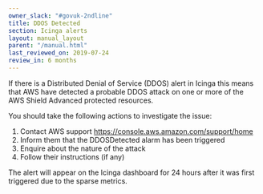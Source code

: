 ```yaml
---
owner_slack: "#govuk-2ndline"
title: DDOS Detected
section: Icinga alerts
layout: manual_layout
parent: "/manual.html"
last_reviewed_on: 2019-07-24
review_in: 6 months
---
```


If there is a Distributed Denial of Service (DDOS) alert in Icinga this means that AWS have detected a probable DDOS attack on one or more of the AWS Shield Advanced
protected resources.

You should take the following actions to investigate the issue:

1. Contact AWS support https://console.aws.amazon.com/support/home
1. Inform them that the DDOSDetected alarm has been triggered
1. Enquire about the nature of the attack
1. Follow their instructions (if any)

The alert will appear on the Icinga dashboard for 24 hours after it was first triggered
due to the sparse metrics.
